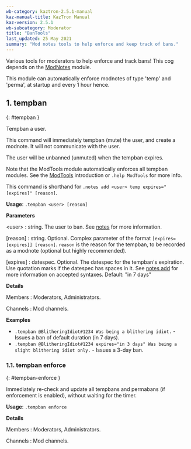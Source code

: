 ```yaml
---
wb-category: kaztron-2.5.1-manual
kaz-manual-title: KazTron Manual
kaz-version: 2.5.1
wb-subcategory: Moderator
title: "BanTools"
last_updated: 25 May 2021
summary: "Mod notes tools to help enforce and keep track of bans."
---
```


Various tools for moderators to help enforce and track bans! This cog depends on the
<a href="./modnotes.html">ModNotes</a> module.

This module can automatically enforce modnotes of type 'temp' and 'perma', at startup and
every 1 hour hence.

## 1. tempban
{: #tempban }

Tempban a user.

This command will immediately tempban (mute) the user, and create a modnote. It will not
communicate with the user.

The user will be unbanned (unmuted) when the tempban expires.

Note that the ModTools module automatically enforces all tempban modules. See the
<a href="./modtools.html">ModTools</a> introduction or `.help ModTools` for more info.

This command is shorthand for `.notes add <user> temp expires="[expires]" [reason]`.

**Usage**: `.tempban <user> [reason]`

**Parameters**

&lt;user&gt;
: string. The user to ban. See <a href="./modnotes.html#notes">notes</a> for more information.


[reason]
: string. Optional. Complex parameter of the format `[expires=[expires]] [reason]`. `reason` is the reason for the tempban, to be recorded as a modnote (optional but highly recommended).


[expires]
: datespec. Optional. The datespec for the tempban's expiration. Use quotation marks if the datespec has spaces in it. See <a href="./modnotes.html#notes-add">notes add</a> for more information on accepted syntaxes. Default: "in 7 days"




**Details**

Members
: Moderators, Administrators.


Channels
: Mod channels.


**Examples**

* `.tempban @BlitheringIdiot#1234 Was being a blithering idiot.` - Issues a ban of default duration (in 7 days).
* `.tempban @BlitheringIdiot#1234 expires="in 3 days" Was being a slight blithering idiot only.` - Issues a 3-day ban.

### 1.1. tempban enforce
{: #tempban-enforce }

Immediately re-check and update all tempbans and permabans (if enforcement is enabled),
without waiting for the timer.

**Usage**: `.tempban enforce`

**Details**

Members
: Moderators, Administrators.


Channels
: Mod channels.
